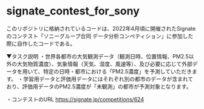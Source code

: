 # signate_contest_for_sony
このリポジトリに格納されているコードは、2022年4月頃に開催されたSignateのコンテスト「ソニーグループ合同 データ分析コンペティション」に参加した際に自作したコードである。

▼タスク説明
・世界各都市の大気観測データ（観測日時、位置情報、PM2.5以外の大気物質濃度）、気象情報（天気、湿度、風速等）、及び必要に応じて外部データを用いて、特定の日時・都市における「PM2.5濃度」を予測していただきます。
・学習用データと評価用データにはそれぞれ別の都市のデータが含まれており、評価用データのPM2.5濃度が「未観測」の都市が予測対象となります。

・コンテストのURL
https://signate.jp/competitions/624
